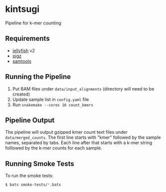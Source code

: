 # kintsugi
Pipeline for k-mer counting

## Requirements

* [jellyfish](https://github.com/gmarcais/Jellyfish) v2
* [pigz](https://zlib.net/pigz/)
* [samtools](http://www.htslib.org/)

## Running the Pipeline

1. Put BAM files under `data/input_alignments` (directory will need to be created)
1. Update sample list in `config.yaml` file
1. Run `snakemake --cores 16 count_kmers`

## Pipeline Output
The pipeline will output gzipped kmer count text files under `data/merged_counts`.  The first line starts with "kmer" followed by the sample names, separated by tabs.  Each line after that starts with a k-mer string folllowed by the k-mer counts for each sample.

## Running Smoke Tests
To run the smoke tests:

```bash
$ bats smoke-tests/*.bats
```
